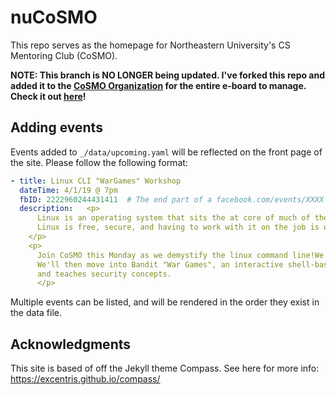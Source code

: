 # nuCoSMO

This repo serves as the homepage for Northeastern University's CS Mentoring Club (CoSMO).

**NOTE: This branch is NO LONGER being updated. I've forked this repo and added it to the [CoSMO Organization](https://github.com/northeastern-cosmo) for the entire e-board to manage. Check it out [here](https://github.com/northeastern-cosmo/website)!**



## Adding events

Events added to `_/data/upcoming.yaml` will be reflected on the front page of the site. Please follow the following format:

```yaml
- title: Linux CLI "WarGames" Workshop
  dateTime: 4/1/19 @ 7pm
  fbID: 2222960244431411  # The end part of a facebook.com/events/XXXX URL
  description:   <p>
      Linux is an operating system that sits the at core of much of the technology we interact with daily.
      Linux is free, secure, and having to work with it on the job is unavoidable.
    </p>
    <p>
      Join CoSMO this Monday as we demystify the linux command line!We'll start the workshop by reviewing some common and good-to-know linux commands.
      We'll then move into Bandit "War Games", an interactive shell-based game that reinforces basic commands
      and teaches security concepts.
      </p>
```

Multiple events can be listed, and will be rendered in the order they exist in the data file.

## Acknowledgments
This site is based of off the Jekyll theme Compass. See here for more info: https://excentris.github.io/compass/
